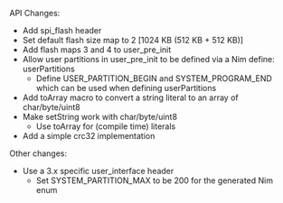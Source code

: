 API Changes:

* Add spi_flash header
* Set default flash size map to 2 [1024 KB (512 KB + 512 KB)]
* Add flash maps 3 and 4 to user_pre_init
* Allow user partitions in user_pre_init to be defined via
  a Nim define: userPartitions
  * Define USER_PARTITION_BEGIN and SYSTEM_PROGRAM_END which can
    be used when defining userPartitions
* Add toArray macro to convert a string literal to an array of
  char/byte/uint8
* Make setString work with char/byte/uint8
  * Use toArray for (compile time) literals
* Add a simple crc32 implementation

Other changes:

* Use a 3.x specific user_interface header
  * Set SYSTEM_PARTITION_MAX to be 200 for the generated Nim enum

